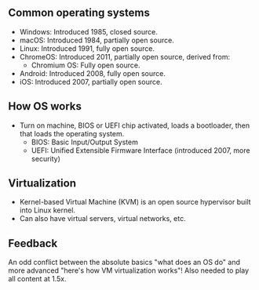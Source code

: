 ## Common operating systems

- Windows: Introduced 1985, closed source.
- macOS: Introduced 1984, partially open source.
- Linux: Introduced 1991, fully open source.
- ChromeOS: Introduced 2011, partially open source, derived from:
  - Chromium OS: Fully open source.
- Android: Introduced 2008, fully open source.
- iOS: Introduced 2007, partially open source.

## How OS works

- Turn on machine, BIOS or UEFI chip activated, loads a bootloader, then that loads the operating system.
  - BIOS: Basic Input/Output System
  - UEFI: Unified Extensible Firmware Interface (introduced 2007, more security)

## Virtualization

- Kernel-based Virtual Machine (KVM) is an open source hypervisor built into Linux kernel.
- Can also have virtual servers, virtual networks, etc.

## Feedback

An odd conflict between the absolute basics "what does an OS do" and more advanced "here's how VM virtualization works"! Also needed to play all content at 1.5x.
